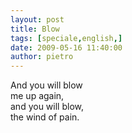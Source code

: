```yaml
---
layout: post
title: Blow
tags: [speciale,english,]
date: 2009-05-16 11:40:00
author: pietro
---
```

And you will blow<br/>me up again,<br/>and you will blow,<br/>the wind of pain.
